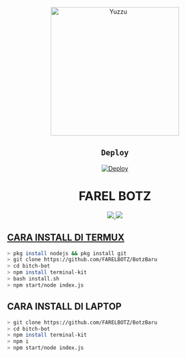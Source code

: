 <div align="center">
<img src="https://i.ibb.co/SR2DF28/YT-FAREL-BOTZ.jpg" alt="Yuzzu" width="300" />

## `Deploy`
[![Deploy](https://www.herokucdn.com/deploy/button.svg)](https://heroku.com/deploy?template=https://github.com/Fbotzz/rawr/)


# FAREL BOTZ

>
>
>
</div>
<p align="center">
  <a href="https://instagram.com/ff.gzx"><img src="https://img.shields.io/badge/Instagram-E4405F?style=for-the-badge&logo=instagram&logoColor=white"/> 
  <a href="https://wa.me/6282386767812"><img src="https://img.shields.io/badge/WhatsApp-25D366?style=for-the-badge&logo=whatsapp&logoColor=white" />
</p>

## CARA INSTALL DI TERMUX
```bash
> pkg install nodejs && pkg install git
> git clone https://github.com/FARELBOTZ/BotzBaru
> cd bitch-bot
> npm install terminal-kit
> bash install.sh
> npm start/node index.js
```
## CARA INSTALL DI LAPTOP
```bash
> git clone https://github.com/FARELBOTZ/BotzBaru
> cd bitch-bot
> npm install terminal-kit
> npm i
> npm start/node index.js
```

